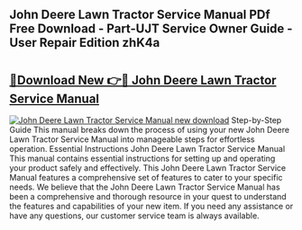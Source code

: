 ## John Deere Lawn Tractor Service Manual PDf Free Download - Part-UJT Service Owner Guide - User Repair Edition zhK4a

# <h2><a href="http://bc89240.oget.top/?id=John+Deere+Lawn+Tractor+Service+Manual">🔗Download New 👉🔴 John Deere Lawn Tractor Service Manual</a></h2>

[![John Deere Lawn Tractor Service Manual new download](https://i.imgur.com/5g1atiW.png)](http://bc89240.oget.top/?id=John+Deere+Lawn+Tractor+Service+Manual)
Step-by-Step Guide This manual breaks down the process of using your new John Deere Lawn Tractor Service Manual into manageable steps for effortless operation. Essential Instructions John Deere Lawn Tractor Service Manual This manual contains essential instructions for setting up and operating your product safely and effectively. This John Deere Lawn Tractor Service Manual features a comprehensive set of features to cater to your specific needs. We believe that the John Deere Lawn Tractor Service Manual has been a comprehensive and thorough resource in your quest to understand the features and capabilities of your new item. If you need any assistance or have any questions, our customer service team is always available.
